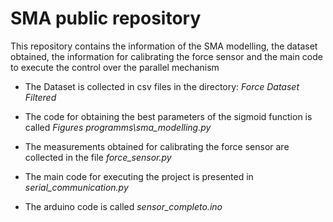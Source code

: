 # SMA public repository

This repository contains the information of the SMA modelling, the dataset obtained, the information for calibrating the 
force sensor and the main code to execute the control over the parallel mechanism

- The Dataset is collected in csv files in the directory: _Force Dataset Filtered_

- The code for obtaining the best parameters of the sigmoid function is called _Figures programms\sma\_modelling.py_

- The measurements obtained for calibrating the force sensor are collected in the file _force\_sensor.py_

- The main code for executing the project is presented in _serial\_communication.py_

- The arduino code is called _sensor\_completo.ino_
